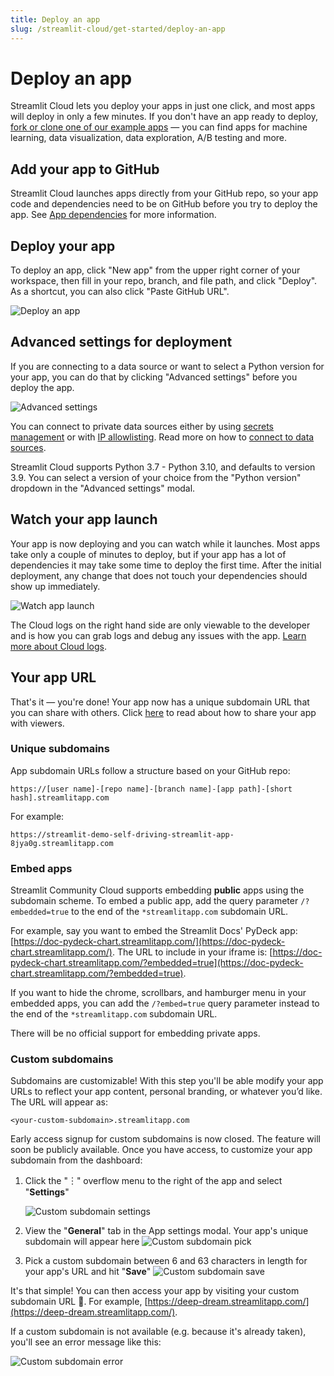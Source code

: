 ```yaml
---
title: Deploy an app
slug: /streamlit-cloud/get-started/deploy-an-app
---
```


# Deploy an app

Streamlit Cloud lets you deploy your apps in just one click, and most apps will deploy in only a few minutes. If you don't have an app ready to deploy, [fork or clone one of our example apps](https://streamlit-cloud-example-apps-streamlit-app-sw3u0r.streamlitapp.com/?hsCtaTracking=28f10086-a3a5-4ea8-9403-f3d52bf26184|22470002-acb1-4d93-8286-00ee4f8a46fb) — you can find apps for machine learning, data visualization, data exploration, A/B testing and more.

## Add your app to GitHub

Streamlit Cloud launches apps directly from your GitHub repo, so your app code and dependencies need to be on GitHub before you try to deploy the app. See [App dependencies](/streamlit-cloud/get-started/deploy-an-app/app-dependencies) for more information.

## Deploy your app

To deploy an app, click "New app" from the upper right corner of your workspace, then fill in your repo, branch, and file path, and click "Deploy". As a shortcut, you can also click "Paste GitHub URL".

![Deploy an app](/images/streamlit-cloud/deploy-an-app.png)

## Advanced settings for deployment

If you are connecting to a data source or want to select a Python version for your app, you can do that by clicking "Advanced settings" before you deploy the app.

![Advanced settings](/images/streamlit-cloud/advanced-settings.png)

You can connect to private data sources either by using [secrets management](/streamlit-cloud/get-started/deploy-an-app/connect-to-data-sources/secrets-management) or with [IP allowlisting](/streamlit-cloud/get-started/deploy-an-app/connect-to-data-sources/stable-outbound-ip-addresses). Read more on how to [connect to data sources](/streamlit-cloud/get-started/deploy-an-app/connect-to-data-sources).

<Tip>

Streamlit Cloud supports Python 3.7 - Python 3.10, and defaults to version 3.9. You can select a version of your choice from the "Python version" dropdown in the "Advanced settings" modal.

</Tip>

## Watch your app launch

Your app is now deploying and you can watch while it launches. Most apps take only a couple of minutes to deploy, but if your app has a lot of dependencies it may take some time to deploy the first time. After the initial deployment, any change that does not touch your dependencies should show up immediately.

![Watch app launch](/images/streamlit-cloud/watch-app-launch.png)

<Note>

The Cloud logs on the right hand side are only viewable to the developer and is how you can grab logs and debug any issues with the app. [Learn more about Cloud logs](/streamlit-cloud/get-started/manage-your-app#cloud-logs).

</Note>

## Your app URL

That's it — you're done! Your app now has a unique subdomain URL that you can share with others. Click [here](/streamlit-cloud/get-started/share-your-app) to read about how to share your app with viewers.

### Unique subdomains

App subdomain URLs follow a structure based on your GitHub repo:

```text
https://[user name]-[repo name]-[branch name]-[app path]-[short hash].streamlitapp.com
```

For example:

```text
https://streamlit-demo-self-driving-streamlit-app-8jya0g.streamlitapp.com
```

### Embed apps

Streamlit Community Cloud supports embedding **public** apps using the subdomain scheme. To embed a public app, add the query parameter `/?embedded=true` to the end of the `*streamlitapp.com` subdomain URL.

For example, say you want to embed the Streamlit Docs' PyDeck app: [https://doc-pydeck-chart.streamlitapp.com/](https://doc-pydeck-chart.streamlitapp.com/). The URL to include in your iframe is: [https://doc-pydeck-chart.streamlitapp.com/?embedded=true](https://doc-pydeck-chart.streamlitapp.com/?embedded=true).

If you want to hide the chrome, scrollbars, and hamburger menu in your embedded apps, you can add the `/?embed=true` query parameter instead to the end of the `*streamlitapp.com` subdomain URL.

<!-- For example: [https://doc-pydeck-chart.streamlitapp.com/?embed=true](https://doc-pydeck-chart.streamlitapp.com/?embed=true). -->

<Important>

There will be no official support for embedding private apps.

</Important>

### Custom subdomains

Subdomains are customizable! With this step you'll be able modify your app URLs to reflect your app content, personal branding, or whatever you’d like. The URL will appear as:

```text
<your-custom-subdomain>.streamlitapp.com
```

Early access signup for custom subdomains is now closed. The feature will soon be publicly available. Once you have access, to customize your app subdomain from the dashboard:

1. Click the "︙" overflow menu to the right of the app and select "**Settings**"

   ![Custom subdomain settings](/images/streamlit-cloud/custom-subdomain-settings.png)

2. View the "**General**" tab in the App settings modal. Your app's unique subdomain will appear here
   ![Custom subdomain pick](/images/streamlit-cloud/custom-subdomain-pick.png)

3. Pick a custom subdomain between 6 and 63 characters in length for your app's URL and hit "**Save**"
   ![Custom subdomain save](/images/streamlit-cloud/custom-subdomain-save.png)

It's that simple! You can then access your app by visiting your custom subdomain URL 🎉. For example, [https://deep-dream.streamlitapp.com/](https://deep-dream.streamlitapp.com/).

If a custom subdomain is not available (e.g. because it's already taken), you'll see an error message like this:

![Custom subdomain error](/images/streamlit-cloud/custom-subdomain-error.png)
